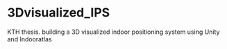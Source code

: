 # 3Dvisualized_IPS
KTH thesis. building a 3D visualized indoor positioning system using Unity and Indooratlas
